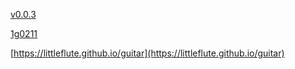 [v0.0.3](https://github.com/littleflute/guitar2/edit/master/README.md)

[1g0211](1g0211)

[https://littleflute.github.io/guitar](https://littleflute.github.io/guitar)
